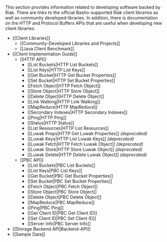 This section provides information related to developing software backed by Riak. There are links to the official Basho-supported Riak client libraries as well as community developed libraries. In addition, there is documentation on the HTTP and Protocol Buffers APIs that are useful when developing new client libraries.

* [[Client Libraries]]
  * [[Community-Developed Libraries and Projects]]
  * [[Java Client Benchmark]]
* [[Client Implementation Guide]]
  * [[HTTP API]]
    * [[List Buckets|HTTP List Buckets]]
    * [[List Keys|HTTP List Keys]]
    * [[Get Bucket|HTTP Get Bucket Properties]]
    * [[Set Bucket|HTTP Set Bucket Properties]]
    * [[Fetch Object|HTTP Fetch Object]]
    * [[Store Object|HTTP Store Object]]
    * [[Delete Object|HTTP Delete Object]]
    * [[Link Walking|HTTP Link Walking]]
    * [[MapReduce|HTTP MapReduce]]
    * [[Secondary Indexes|HTTP Secondary Indexes]]
    * [[Ping|HTTP Ping]]
    * [[Status|HTTP Status]]
    * [[List Resources|HTTP List Resources]]
    * [[Luwak Props|HTTP Get Luwak Properties]] _(deprecated)_
    * [[Luwak Keys|HTTP List Luwak Keys]] _(deprecated)_
    * [[Luwak Fetch|HTTP Fetch Luwak Object]] _(deprecated)_
    * [[Luwak Store|HTTP Store Luwak Object]] _(deprecated)_
    * [[Luwak Delete|HTTP Delete Luwak Object]] _(deprecated)_    
  * [[PBC API]]
    * [[List Buckets|PBC List Buckets]]
    * [[List Keys|PBC List Keys]]
    * [[Get Bucket|PBC Get Bucket Properties]]
    * [[Set Bucket|PBC Set Bucket Properties]]
    * [[Fetch Object|PBC Fetch Object]]
    * [[Store Object|PBC Store Object]]
    * [[Delete Object|PBC Delete Object]]
    * [[MapReduce|PBC MapReduce]]
    * [[Ping|PBC Ping]]
    * [[Get Client ID|PBC Get Client ID]]
    * [[Set Client ID|PBC Set Client ID]]
    * [[Server Info|PBC Server Info]]
* [[Storage Backend API|Backend-API]]
* [[Sample Data]]
